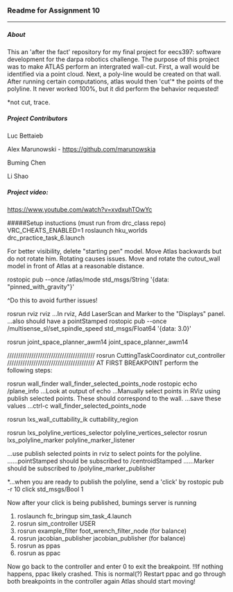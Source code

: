 ### Readme for Assignment 10
------------------------------
##### About
This an 'after the fact' repository for my final project for eecs397: software development for the darpa robotics challenge.  The purpose of this project was to make ATLAS perform an intergrated wall-cut.  First, a wall would be identified via a point cloud.  Next, a poly-line would be created on that wall.  After running certain computations, atlas would then 'cut'* the points of the polyline.  It never worked 100%, but it did perform the behavior requested!

*not cut, trace.

##### Project Contributors
Luc Bettaieb

Alex Marunowski - https://github.com/marunowskia

Buming Chen

Li Shao

##### Project video:
https://www.youtube.com/watch?v=xvdxuhTOwYc

#####Setup instuctions (must run from drc_class repo)
VRC_CHEATS_ENABLED=1 roslaunch hku_worlds drc_practice_task_6.launch

For better visibility, delete "starting pen" model.
Move Atlas backwards but do not rotate him.  Rotating causes issues.
Move and rotate the cutout_wall model in front of Atlas at a reasonable distance.

rostopic pub --once /atlas/mode std_msgs/String '{data: "pinned_with_gravity"}'

^Do this to avoid further issues!

rosrun rviz rviz
...In rviz, Add LaserScan and Marker to the "Displays" panel.
...also should have a pointStamped
rostopic pub --once /multisense_sl/set_spindle_speed std_msgs/Float64 '{data: 3.0}'

rosrun joint_space_planner_awm14 joint_space_planner_awm14 

////////////////////////////////////////
rosrun CuttingTaskCoordinator cut_controller
////////////////////////////////////////
AT FIRST BREAKPOINT perform the following steps:

rosrun wall_finder wall_finder_selected_points_node
rostopic echo /plane_info
...Look at output of echo
...Manually select points in RViz using publish selected points. These should correspond to the wall.
...save these values
...ctrl-c wall_finder_selected_points_node

rosrun lxs_wall_cuttability_ik cuttability_region

rosrun lxs_polyline_vertices_selector polyline_vertices_selector
rosrun lxs_polyline_marker polyline_marker_listener

...use publish selected points in rviz to select points for the polyline.
......pointStamped should be subscribed to /centroidStamped
......Marker should be subscribed to /polyline_marker_publisher


*...when you are ready to publish the polyline, send a 'click' by
rostopic pub -r 10 click std_msgs/Bool 1


Now after your click is being published, bumings server is running
1. roslaunch fc_bringup sim_task_4.launch 
2. rosrun sim_controller USER
3. rosrun example_filter foot_wrench_filter_node (for balance)
4. rosrun jacobian_publisher jacobian_publisher (for balance)
5. rosrun as ppas
6. rosrun as ppac


Now go back to the controller and enter 0 to exit the breakpoint.
!!If nothing happens, ppac likely crashed.  This is normal(?) Restart ppac and go through both breakpoints in the controller again
Atlas should start moving!
